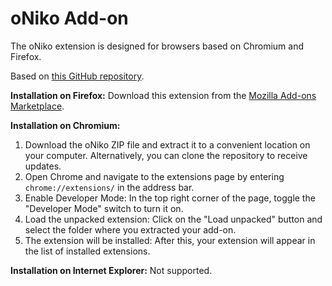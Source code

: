 # oNiko Add-on

The oNiko extension is designed for browsers based on Chromium and Firefox.

Based on [this GitHub repository](https://github.com/bazelik-null/oniko.js).

**Installation on Firefox:**
Download this extension from the [Mozilla Add-ons Marketplace](https://addons.mozilla.org/en-US/firefox/addon/oniko/).

**Installation on Chromium:**
1. Download the oNiko ZIP file and extract it to a convenient location on your computer. Alternatively, you can clone the repository to receive updates.
2. Open Chrome and navigate to the extensions page by entering `chrome://extensions/` in the address bar.
3. Enable Developer Mode: In the top right corner of the page, toggle the "Developer Mode" switch to turn it on.
4. Load the unpacked extension: Click on the "Load unpacked" button and select the folder where you extracted your add-on.
5. The extension will be installed: After this, your extension will appear in the list of installed extensions.

**Installation on Internet Explorer:**
Not supported.
